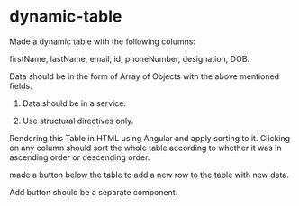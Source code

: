 # dynamic-table
Made a dynamic table with the following columns:

firstName, lastName, email, id, phoneNumber, designation, DOB.

Data should be in the form of Array of Objects with the above mentioned fields.


1. Data should be in a service.

2. Use structural directives only.

Rendering this Table in HTML using Angular and apply sorting to it. Clicking on any column should sort the whole table according to whether it was in ascending order or descending order.

made a button below the table to add a new row to the table with new data.

Add button should be a separate component.
